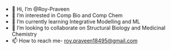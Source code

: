 - 👋 Hi, I’m @Roy-Praveen
- 👀 I’m interested in Comp Bio and Comp Chem
- 🌱 I’m currently learning Integrative Modelling and ML
- 💞️ I’m looking to collaborate on Structural Biology and Medicinal Chemistry
- 📫 How to reach me- roy.praveen18495@gmail.com

<!---
Roy-Praveen/Roy-Praveen is a ✨ special ✨ repository because its `README.md` (this file) appears on your GitHub profile.
You can click the Preview link to take a look at your changes.
--->
